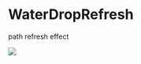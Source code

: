 WaterDropRefresh
================

path refresh effect

![](http://code4app.qiniudn.com/photo/52cfbdbfcb7e8440638b5a56_1.gif)
